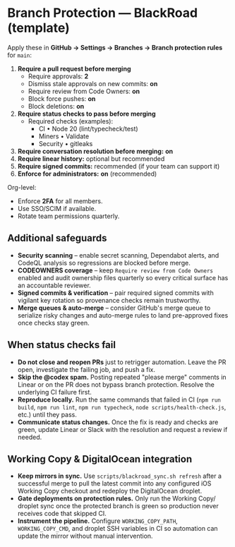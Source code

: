 # Branch Protection — BlackRoad (template)

Apply these in **GitHub → Settings → Branches → Branch protection rules** for `main`:

1. **Require a pull request before merging**
   - Require approvals: **2**
   - Dismiss stale approvals on new commits: **on**
   - Require review from Code Owners: **on**
   - Block force pushes: **on**
   - Block deletions: **on**
2. **Require status checks to pass before merging**
   - Required checks (examples):
     - CI • Node 20 (lint/typecheck/test)
     - Miners • Validate
     - Security • gitleaks
3. **Require conversation resolution before merging:** **on**
4. **Require linear history:** optional but recommended
5. **Require signed commits:** recommended (if your team can support it)
6. **Enforce for administrators:** **on** (recommended)

Org-level:
- Enforce **2FA** for all members.
- Use SSO/SCIM if available.
- Rotate team permissions quarterly.

## Additional safeguards

- **Security scanning** – enable secret scanning, Dependabot alerts, and CodeQL
  analysis so regressions are blocked before merge.
- **CODEOWNERS coverage** – keep `Require review from Code Owners` enabled and
  audit ownership files quarterly so every critical surface has an accountable
  reviewer.
- **Signed commits & verification** – pair required signed commits with
  vigilant key rotation so provenance checks remain trustworthy.
- **Merge queues & auto-merge** – consider GitHub's merge queue to serialize
  risky changes and auto-merge rules to land pre-approved fixes once checks
  stay green.

## When status checks fail

- **Do not close and reopen PRs** just to retrigger automation. Leave the PR
  open, investigate the failing job, and push a fix.
- **Skip the @codex spam.** Posting repeated "please merge" comments in Linear
  or on the PR does not bypass branch protection. Resolve the underlying CI
  failure first.
- **Reproduce locally.** Run the same commands that failed in CI (`npm run
  build`, `npm run lint`, `npm run typecheck`, `node scripts/health-check.js`,
  etc.) until they pass.
- **Communicate status changes.** Once the fix is ready and checks are green,
  update Linear or Slack with the resolution and request a review if needed.

## Working Copy & DigitalOcean integration

- **Keep mirrors in sync.** Use `scripts/blackroad_sync.sh refresh` after a
  successful merge to pull the latest commit into any configured iOS Working
  Copy checkout and redeploy the DigitalOcean droplet.
- **Gate deployments on protection rules.** Only run the Working Copy/ droplet
  sync once the protected branch is green so production never receives code
  that skipped CI.
- **Instrument the pipeline.** Configure `WORKING_COPY_PATH`, `WORKING_COPY_CMD`,
  and droplet SSH variables in CI so automation can update the mirror without
  manual intervention.
